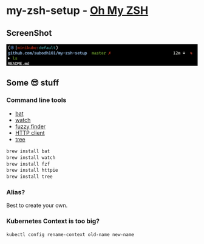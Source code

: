 # my-zsh-setup - [Oh My ZSH](https://ohmyz.sh/)

## ScreenShot

![](img/screenshot.png)


## Some :sunglasses: stuff

### Command line tools

- [bat](https://github.com/sharkdp/bat)
- [watch](https://linuxize.com/post/linux-watch-command/)
- [fuzzy finder](https://github.com/junegunn/fzf)
- [HTTP client](https://httpie.org/)
- [tree](http://mama.indstate.edu/users/ice/tree/)
    
```bash
brew install bat
brew install watch
brew install fzf
brew install httpie
brew install tree
```

### Alias?

Best to create your own.

### Kubernetes Context is too big?

```bash
kubectl config rename-context old-name new-name
```


